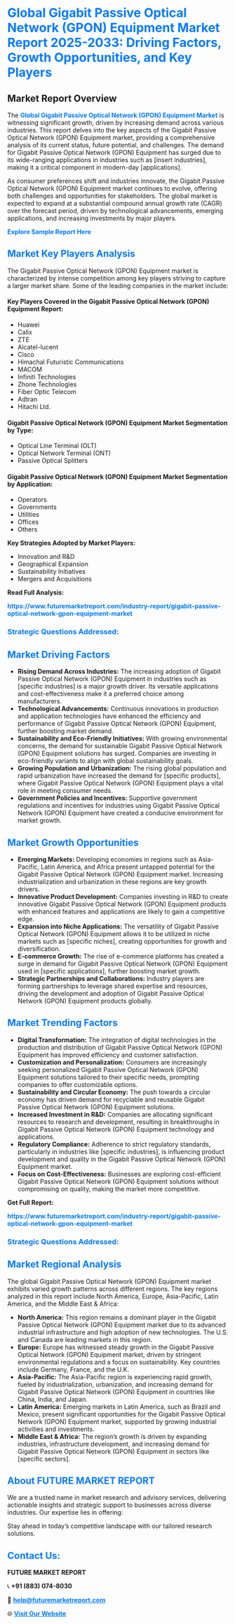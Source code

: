 <h1 style="color: #007BFF;">Global Gigabit Passive Optical Network (GPON) Equipment Market Report 2025-2033: Driving Factors, Growth Opportunities, and Key Players</h1>

<section id="overview">
<h2>Market Report Overview</h2>
<p>The <a href="https://www.futuremarketreport.com/industry-report/gigabit-passive-optical-network-gpon-equipment-market" style="color: #007BFF; text-decoration: none;"><strong>Global Gigabit Passive Optical Network (GPON) Equipment Market</strong></a> is witnessing significant growth, driven by increasing demand across various industries. This report delves into the key aspects of the Gigabit Passive Optical Network (GPON) Equipment market, providing a comprehensive analysis of its current status, future potential, and challenges. The demand for Gigabit Passive Optical Network (GPON) Equipment has surged due to its wide-ranging applications in industries such as [insert industries], making it a critical component in modern-day [applications].</p>
<p>As consumer preferences shift and industries innovate, the Gigabit Passive Optical Network (GPON) Equipment market continues to evolve, offering both challenges and opportunities for stakeholders. The global market is expected to expand at a substantial compound annual growth rate (CAGR) over the forecast period, driven by technological advancements, emerging applications, and increasing investments by major players.</p>
</section>

<section id="overview">
<p><a href="https://www.futuremarketreport.com/request-sample/reportId=62961" style="color: #007BFF; text-decoration: none;"><strong>Explore Sample Report Here</strong></a></p>
</section>

<section id="key-players">
<h2 style="color: #007BFF;">Market Key Players Analysis</h2>
<p>The Gigabit Passive Optical Network (GPON) Equipment market is characterized by intense competition among key players striving to capture a larger market share. Some of the leading companies in the market include:</p>
<h4>Key Players Covered in the Gigabit Passive Optical Network (GPON) Equipment Report:</h4>
<ul><li>Huawei</li><li>Calix</li><li>ZTE</li><li>Alcatel-lucent</li><li>Cisco</li><li>Himachal Futuristic Communications</li><li>MACOM</li><li>Infiniti Technologies</li><li>Zhone Technologies</li><li>Fiber Optic Telecom</li><li>Adtran</li><li>Hitachi Ltd.</li></ul>
<h4>Gigabit Passive Optical Network (GPON) Equipment Market Segmentation by Type:</h4>
<ul><li>Optical Line Terminal (OLT)</li><li>Optical Network Terminal (ONT)</li><li>Passive Optical Splitters</li></ul>

<h4>Gigabit Passive Optical Network (GPON) Equipment Market Segmentation by Application:</h4>
<ul><li>Operators</li><li>Governments</li><li>Utilities</li><li>Offices</li><li>Others</li></ul>
<p><strong>Key Strategies Adopted by Market Players:</strong></p>
<ul>
<li>Innovation and R&D</li>
<li>Geographical Expansion</li>
<li>Sustainability Initiatives</li>
<li>Mergers and Acquisitions</li>
</ul>
</section>

<section>
<p><strong>Read Full Analysis: </strong></p><a href="https://www.futuremarketreport.com/industry-report/gigabit-passive-optical-network-gpon-equipment-market" style="color: #007BFF; text-decoration: none;"><strong>https://www.futuremarketreport.com/industry-report/gigabit-passive-optical-network-gpon-equipment-market</strong></a>
<h3 style="color: #007BFF;">Strategic Questions Addressed:</h3>
</section>

<section id="driving-factors">
<h2 style="color: #007BFF;">Market Driving Factors</h2>
<ul>
<li><strong>Rising Demand Across Industries:</strong> The increasing adoption of Gigabit Passive Optical Network (GPON) Equipment in industries such as [specific industries] is a major growth driver. Its versatile applications and cost-effectiveness make it a preferred choice among manufacturers.</li>
<li><strong>Technological Advancements:</strong> Continuous innovations in production and application technologies have enhanced the efficiency and performance of Gigabit Passive Optical Network (GPON) Equipment, further boosting market demand.</li>
<li><strong>Sustainability and Eco-Friendly Initiatives:</strong> With growing environmental concerns, the demand for sustainable Gigabit Passive Optical Network (GPON) Equipment solutions has surged. Companies are investing in eco-friendly variants to align with global sustainability goals.</li>
<li><strong>Growing Population and Urbanization:</strong> The rising global population and rapid urbanization have increased the demand for [specific products], where Gigabit Passive Optical Network (GPON) Equipment plays a vital role in meeting consumer needs.</li>
<li><strong>Government Policies and Incentives:</strong> Supportive government regulations and incentives for industries using Gigabit Passive Optical Network (GPON) Equipment have created a conducive environment for market growth.</li>
</ul>
</section>

<section id="growth-opportunities">
<h2 style="color: #007BFF;">Market Growth Opportunities</h2>
<ul>
<li><strong>Emerging Markets:</strong> Developing economies in regions such as Asia-Pacific, Latin America, and Africa present untapped potential for the Gigabit Passive Optical Network (GPON) Equipment market. Increasing industrialization and urbanization in these regions are key growth drivers.</li>
<li><strong>Innovative Product Development:</strong> Companies investing in R&D to create innovative Gigabit Passive Optical Network (GPON) Equipment products with enhanced features and applications are likely to gain a competitive edge.</li>
<li><strong>Expansion into Niche Applications:</strong> The versatility of Gigabit Passive Optical Network (GPON) Equipment allows it to be utilized in niche markets such as [specific niches], creating opportunities for growth and diversification.</li>
<li><strong>E-commerce Growth:</strong> The rise of e-commerce platforms has created a surge in demand for Gigabit Passive Optical Network (GPON) Equipment used in [specific applications], further boosting market growth.</li>
<li><strong>Strategic Partnerships and Collaborations:</strong> Industry players are forming partnerships to leverage shared expertise and resources, driving the development and adoption of Gigabit Passive Optical Network (GPON) Equipment products globally.</li>
</ul>
</section>

<section id="trending-factors">
<h2 style="color: #007BFF;">Market Trending Factors</h2>
<ul>
<li><strong>Digital Transformation:</strong> The integration of digital technologies in the production and distribution of Gigabit Passive Optical Network (GPON) Equipment has improved efficiency and customer satisfaction.</li>
<li><strong>Customization and Personalization:</strong> Consumers are increasingly seeking personalized Gigabit Passive Optical Network (GPON) Equipment solutions tailored to their specific needs, prompting companies to offer customizable options.</li>
<li><strong>Sustainability and Circular Economy:</strong> The push towards a circular economy has driven demand for recyclable and reusable Gigabit Passive Optical Network (GPON) Equipment solutions.</li>
<li><strong>Increased Investment in R&D:</strong> Companies are allocating significant resources to research and development, resulting in breakthroughs in Gigabit Passive Optical Network (GPON) Equipment technology and applications.</li>
<li><strong>Regulatory Compliance:</strong> Adherence to strict regulatory standards, particularly in industries like [specific industries], is influencing product development and quality in the Gigabit Passive Optical Network (GPON) Equipment market.</li>
<li><strong>Focus on Cost-Effectiveness:</strong> Businesses are exploring cost-efficient Gigabit Passive Optical Network (GPON) Equipment solutions without compromising on quality, making the market more competitive.</li>
</ul>
</section>

<section>
<p><strong>Get Full Report: </strong></p><a href="https://www.futuremarketreport.com/industry-report/gigabit-passive-optical-network-gpon-equipment-market" style="color: #007BFF; text-decoration: none;"><strong>https://www.futuremarketreport.com/industry-report/gigabit-passive-optical-network-gpon-equipment-market</strong></a>
<h3 style="color: #007BFF;">Strategic Questions Addressed:</h3>
</section>


<section id="regional-analysis">
<h2 style="color: #007BFF;">Market Regional Analysis</h2>
<p>The global Gigabit Passive Optical Network (GPON) Equipment market exhibits varied growth patterns across different regions. The key regions analyzed in this report include North America, Europe, Asia-Pacific, Latin America, and the Middle East & Africa:</p>
<ul>
<li><strong>North America:</strong> This region remains a dominant player in the Gigabit Passive Optical Network (GPON) Equipment market due to its advanced industrial infrastructure and high adoption of new technologies. The U.S. and Canada are leading markets in this region.</li>
<li><strong>Europe:</strong> Europe has witnessed steady growth in the Gigabit Passive Optical Network (GPON) Equipment market, driven by stringent environmental regulations and a focus on sustainability. Key countries include Germany, France, and the U.K.</li>
<li><strong>Asia-Pacific:</strong> The Asia-Pacific region is experiencing rapid growth, fueled by industrialization, urbanization, and increasing demand for Gigabit Passive Optical Network (GPON) Equipment in countries like China, India, and Japan.</li>
<li><strong>Latin America:</strong> Emerging markets in Latin America, such as Brazil and Mexico, present significant opportunities for the Gigabit Passive Optical Network (GPON) Equipment market, supported by growing industrial activities and investments.</li>
<li><strong>Middle East & Africa:</strong> The region’s growth is driven by expanding industries, infrastructure development, and increasing demand for Gigabit Passive Optical Network (GPON) Equipment in sectors like [specific sectors].</li>
</ul>
</section>

<footer>
<h2 style="color: #007BFF;">About FUTURE MARKET REPORT</h2>
<p>We are a trusted name in market research and advisory services, delivering actionable insights and strategic support to businesses across diverse industries. Our expertise lies in offering:</p>

<p>Stay ahead in today’s competitive landscape with our tailored research solutions.</p>

<h2 style="color: #007BFF;">Contact Us:</h2>
<p><strong>FUTURE MARKET REPORT</strong></p>
<p>📞 <strong>+91 (883) 074-8030</strong></p>
<p>📧 <strong><a href="mailto:help@futuremarketreport.com" style="color: #007BFF;">help@futuremarketreport.com</a></strong></p>
<p>🌐 <strong><a href="https://www.futuremarketreport.com/" style="color: #007BFF;">Visit Our Website</a></strong></p>
</footer>